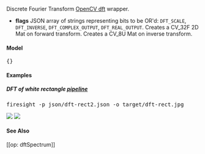 Discrete Fourier Transform [OpenCV dft](http://docs.opencv.org/modules/core/doc/operations_on_arrays.html#dft) wrapper.

* **flags** JSON array of strings representing bits to be OR'd: `DFT_SCALE`, `DFT_INVERSE`, `DFT_COMPLEX_OUTPUT`, `DFT_REAL_OUTPUT`. Creates a CV_32F 2D Mat on forward transform. Creates a CV_8U Mat on inverse transform.

#### Model
<pre>{}</pre>

#### Examples

##### DFT of white rectangle [pipeline](https://github.com/firepick1/FireSight/blob/master/json/dft-rect2.json)
<pre>firesight -p json/dft-rect2.json -o target/dft-rect.jpg</pre>
<img src="https://github.com/firepick1/FireSight/blob/master/img/whiterect.jpg?raw=true">

<img src="https://github.com/firepick1/FireSight/blob/master/img/dft-rect.jpg?raw=true">

#### See Also
[[op: dftSpectrum]]

